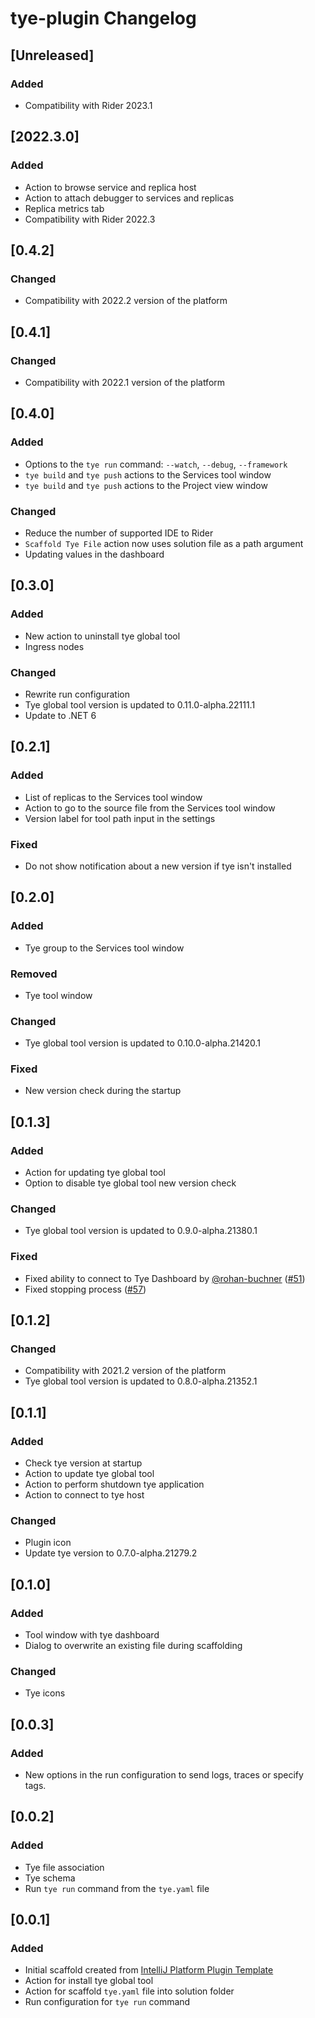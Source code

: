 <!-- Keep a Changelog guide -> https://keepachangelog.com -->

# tye-plugin Changelog

## [Unreleased]
### Added
- Compatibility with Rider 2023.1

## [2022.3.0]
### Added
- Action to browse service and replica host
- Action to attach debugger to services and replicas
- Replica metrics tab
- Compatibility with Rider 2022.3

## [0.4.2]
### Changed
- Compatibility with 2022.2 version of the platform

## [0.4.1]
### Changed
- Compatibility with 2022.1 version of the platform

## [0.4.0]
### Added
- Options to the `tye run` command: `--watch`, `--debug`, `--framework`
- `tye build` and `tye push` actions to the Services tool window
- `tye build` and `tye push` actions to the Project view window

### Changed
- Reduce the number of supported IDE to Rider
- `Scaffold Tye File` action now uses solution file as a path argument
- Updating values in the dashboard

## [0.3.0]
### Added
- New action to uninstall tye global tool
- Ingress nodes

### Changed
- Rewrite run configuration
- Tye global tool version is updated to 0.11.0-alpha.22111.1
- Update to .NET 6

## [0.2.1]
### Added
- List of replicas to the Services tool window
- Action to go to the source file from the Services tool window
- Version label for tool path input in the settings

### Fixed
- Do not show notification about a new version if tye isn't installed

## [0.2.0]
### Added
- Tye group to the Services tool window

### Removed
- Tye tool window

### Changed
- Tye global tool version is updated to 0.10.0-alpha.21420.1

### Fixed
- New version check during the startup

## [0.1.3]
### Added
- Action for updating tye global tool
- Option to disable tye global tool new version check

### Changed
- Tye global tool version is updated to 0.9.0-alpha.21380.1

### Fixed
- Fixed ability to connect to Tye Dashboard by [@rohan-buchner](https://github.com/rohan-buchner) ([#51](https://github.com/rafaelldi/tye-plugin/issues/51))
- Fixed stopping process ([#57](https://github.com/rafaelldi/tye-plugin/issues/57))

## [0.1.2]
### Changed
- Compatibility with 2021.2 version of the platform
- Tye global tool version is updated to 0.8.0-alpha.21352.1

## [0.1.1]
### Added
- Check tye version at startup
- Action to update tye global tool
- Action to perform shutdown tye application
- Action to connect to tye host

### Changed
- Plugin icon
- Update tye version to 0.7.0-alpha.21279.2

## [0.1.0]
### Added
- Tool window with tye dashboard
- Dialog to overwrite an existing file during scaffolding 

### Changed
- Tye icons

## [0.0.3]
### Added
- New options in the run configuration to send logs, traces or specify tags.

## [0.0.2]
### Added
- Tye file association
- Tye schema
- Run `tye run` command from the `tye.yaml` file

## [0.0.1]
### Added
- Initial scaffold created from [IntelliJ Platform Plugin Template](https://github.com/JetBrains/intellij-platform-plugin-template)
- Action for install tye global tool
- Action for scaffold `tye.yaml` file into solution folder
- Run configuration for `tye run` command